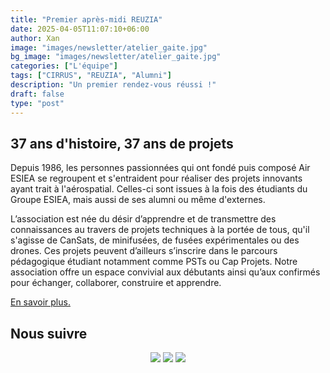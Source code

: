 ```yaml
---
title: "Premier après-midi REUZIA"
date: 2025-04-05T11:07:10+06:00
author: Xan
image: "images/newsletter/atelier_gaite.jpg"
bg_image: "images/newsletter/atelier_gaite.jpg"
categories: ["L'équipe"]
tags: ["CIRRUS", "REUZIA", "Alumni"]
description: "Un premier rendez-vous réussi !"
draft: false
type: "post"
---
```


## 37 ans d'histoire, 37 ans de projets 
Depuis 1986, les personnes passionnées qui ont fondé puis composé Air ESIEA se regroupent et s'entraident pour réaliser
des projets innovants ayant trait à l'aérospatial. Celles-ci sont issues à la fois des étudiants du Groupe ESIEA, mais
aussi de ses alumni ou même d'externes.

L’association est née du désir d’apprendre et de transmettre des connaissances au travers de projets techniques à la
portée de tous, qu'il s'agisse de CanSats, de minifusées, de fusées expérimentales ou des drones. Ces projets peuvent
d’ailleurs s’inscrire dans le parcours pédagogique étudiant notamment comme PSTs ou Cap Projets. Notre association offre
un espace convivial aux débutants ainsi qu’aux confirmés pour échanger, collaborer, construire et apprendre.

[En savoir plus.](https://airesiea.org)



## Nous suivre 

<center>
<a href="https://www.facebook.com/airesiea/"><img src="/images/newsletter/facebook.png" /></a>
<a href="https://www.instagram.com/air.esiea.fr/"><img src="/images/newsletter/insta-19.png" /></a>
<a href="https://www.linkedin.com/company/19086534/"><img src="/images/newsletter/linkedin.png" /></a>
</center>
